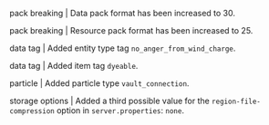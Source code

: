 pack breaking | Data pack format has been increased to 30.

pack breaking | Resource pack format has been increased to 25.

data tag | Added entity type tag `no_anger_from_wind_charge`.

data tag | Added item tag `dyeable`.

particle | Added particle type `vault_connection`.

storage options | Added a third possible value for the `region-file-compression` option in `server.properties`: `none`.
